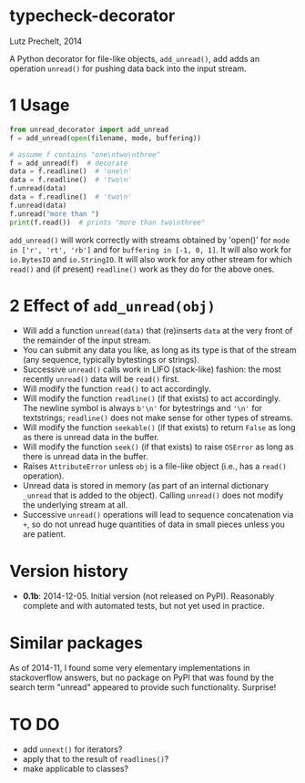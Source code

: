 typecheck-decorator
===================
Lutz Prechelt, 2014

A Python decorator for file-like objects, `add_unread()`,
add adds an operation `unread()` for pushing data back
into the input stream.

1 Usage
=======

  ```Python
  from unread_decorator import add_unread
  f = add_unread(open(filename, mode, buffering))

  # assume f contains "one\ntwo\nthree"
  f = add_unread(f)  # decorate
  data = f.readline()  # 'one\n'
  data = f.readline()  # 'two\n'
  f.unread(data)
  data = f.readline()  # 'two\n'
  f.unread(data)
  f.unread("more than ")
  print(f.read())  # prints "more than two\nthree"
  ```

`add_unread()` will work correctly with streams obtained by 'open()'
 for `mode in ['r', 'rt', 'rb']` and
 for `buffering in [-1, 0, 1]`.
 It will also work for `io.BytesIO` and `io.StringIO`.
 It will also work for any other stream for which `read()`
 and (if present) `readline()` work as they do for the above ones.


2 Effect of `add_unread(obj)`
=============================

- Will add a function `unread(data)` that (re)inserts
  `data` at the very front of the remainder of the input stream.
- You can submit any data you like, as long as its type is that
  of the stream (any sequence, typically bytestings or strings).
- Successive `unread()` calls work in LIFO (stack-like) fashion:
  the most recently `unread()` data will be `read()` first.
- Will modify the function `read()` to act accordingly.
- Will modify the function `readline()` (if that exists)
  to act accordingly.
  The newline symbol is always `b'\n'` for bytestrings and
  `'\n'` for textstrings; `readline()` does not make sense
  for other types of streams.
- Will modify the function `seekable()` (if that exists)
  to return `False` as long as there is unread data in
  the buffer.
- Will modify the function `seek()` (if that exists)
  to raise `OSError` as long as there is unread data in
  the buffer.
- Raises `AttributeError` unless `obj` is a file-like object
  (i.e., has a `read()` operation).
- Unread data is stored in memory (as part of an internal
  dictionary `_unread` that is added to the object).
  Calling `unread()` does not modify the underlying stream at all.
- Successive `unread()` operations will lead to sequence concatenation
  via `+`, so do not unread huge quantities of data in
  small pieces unless you are patient.


Version history
===============

- **0.1b**: 2014-12-05.
  Initial version (not released on PyPI).
  Reasonably complete and with automated tests, but not yet used in
  practice.


Similar packages
================

As of 2014-11, I found some very elementary implementations in stackoverflow
answers, but no package on PyPI that was found by the search term
"unread" appeared to provide such functionality.
Surprise!


TO DO
=====

- add `unnext()` for iterators?
- apply that to the result of `readlines()`?
- make applicable to classes?